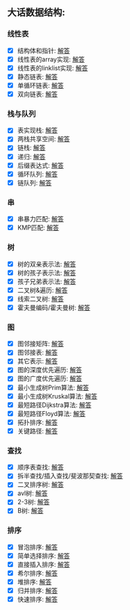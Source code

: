 ## 大话数据结构: 

### 线性表 

- [x] 结构体和指针: [解答](data_structure/structPointer.txt)
- [x] 线性表的array实现: [解答](data_structure/list1.c)
- [x] 线性表的linklist实现: [解答](data_structure/list2.c)
- [x] 静态链表: [解答](data_structure/list3.c)
- [x] 单循环链表: [解答](data_structure/circular_linked_list.txt)
- [x] 双向链表: [解答](data_structure/double_linked_list.txt)

### 栈与队列

- [x] 表实现栈: [解答](data_structure/stack1.c)
- [x] 两栈共享空间: [解答](data_structure/stack2.c)
- [x] 链栈: [解答](data_structure/stack3.c)
- [x] 递归: [解答](data_structure/fib.c)
- [x] 后缀表达式: [解答](data_structure/rpn.txt)
- [x] 循环队列: [解答](data_structure/queue1.c)
- [x] 链队列: [解答](data_structure/queue2.c)

### 串

- [x] 串暴力匹配: [解答](data_structure/string.c)
- [x] KMP匹配: [解答](data_structure/kmp.c)

### 树

- [x] 树的双亲表示法: [解答](data_structure/tree1.c)
- [x] 树的孩子表示法: [解答](data_structure/tree2.c)
- [x] 孩子兄弟表示法: [解答](data_structure/tree3.c)
- [x] 二叉树&遍历: [解答](data_structure/tree_binary.c)
- [x] 线索二叉树: [解答](data_structure/tree_clue.c)
- [x] 霍夫曼编码/霍夫曼树: [解答](data_structure/huffman.txt)

### 图

- [x] 图邻接矩阵: [解答](data_structure/graph1.c)
- [x] 图邻接表: [解答](data_structure/graph2.c)
- [x] 其它表示: [解答](data_structure/graph3.txt)
- [x] 图的深度优先遍历: [解答](data_structure/graph_dfs.c)
- [x] 图的广度优先遍历: [解答](data_structure/graph_dfs.c)
- [x] 最小生成树Prim算法: [解答](data_structure/prim.c)
- [x] 最小生成树Kruskal算法: [解答](data_structure/kruskal.c)
- [x] 最短路径Dijkstra算法: [解答](data_structure/dijkstra.c)
- [x] 最短路径Floyd算法: [解答](data_structure/floyd.c)
- [x] 拓扑排序: [解答](data_structure/topological_sort.c)
- [x] 关键路径: [解答](data_structure/critical_path.c)

### 查找

- [x] 顺序表查找: [解答](data_structure/sequential_search.c)
- [x] 拆半查找/插入查找/斐波那契查找: [解答](data_structure/binary_search.c)
- [x] 二叉排序树: [解答](data_structure/bst.c)
- [x] avl树: [解答](data_structure/avl.c)
- [x] 2-3树: [解答](data_structure/2-3-tree.txt)
- [x] B树: [解答](data_structure/B-tree.txt)

### 排序

- [x] 冒泡排序: [解答](data_structure/bubble_sort.c)
- [x] 简单选择排序: [解答](data_structure/selection_sort.c)
- [x] 直接插入排序: [解答](data_structure/insertion_sort.c)
- [x] 希尔排序: [解答](data_structure/shell_sort.c)
- [x] 堆排序: [解答](data_structure/heapsort.c)
- [x] 归并排序: [解答](data_structure/mergesort.c)
- [x] 快速排序: [解答](data_structure/quicksort.c)
